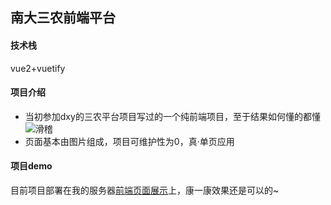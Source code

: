 ## 南大三农前端平台
#### 技术栈
vue2+vuetify
#### 项目介绍
- 当初参加dxy的三农平台项目写过的一个纯前端项目，至于结果如何懂的都懂
![滑稽](https://dss0.bdstatic.com/70cFvHSh_Q1YnxGkpoWK1HF6hhy/it/u=3744608482,1643670552&fm=26&gp=0.jpg)
- 页面基本由图片组成，项目可维护性为0，真·单页应用
#### 项目demo
目前项目部署在我的服务器[前端页面展示](http://test.njulzh.com)上，康一康效果还是可以的~
